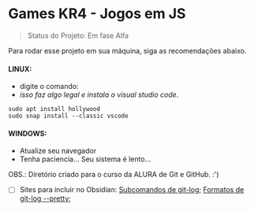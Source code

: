 <h1> Games KR4 - Jogos em JS</h1>

>Status do Projeto: Em fase Alfa

Para rodar esse projeto em sua máquina, siga as recomendações abaixo.

#### LINUX:
 - digite o comando:
 - *isso faz algo legal e instala o visual studio code*.

```
sudo apt install hollywood
sudo snap install --classic vscode
```

#### WINDOWS:
- Atualize seu navegador
- Tenha paciencia... Seu sistema é lento...

OBS.: Diretório criado para o curso da ALURA de Git e GitHub. :')


-[ ] Sites para incluir no Obsidian:
[Subcomandos de git-log](https://devhints.io/git-log);
[Formatos de git-log --pretty](https://devhints.io/git-log-format);
